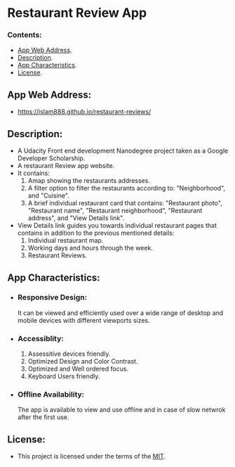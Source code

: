 # Restaurant Review App


### Contents:

- [App Web Address](#app-web-address).
- [Description](#description).
- [App Characteristics](#app-characteristics).
- [License](#license).



## App Web Address:

- https://islam888.github.io/restaurant-reviews/



## Description:

- A Udacity Front end development Nanodegree project taken as a Google Developer Scholarship.
- A restaurant Review app website.
- It contains: 
  1. Amap showing the restaurants addresses.
  2. A filter option to filter the restaurants according to: "Neighborhood", and "Cuisine".
  3. A brief individual restaurant card that contains: "Restaurant photo", "Restaurant name", "Restaurant neighborhood", "Restaurant address", and "View Details link".
- View Details link guides you towards individual restaurant pages that contains in addition to the previous mentioned details:
  1. Individual restaurant map.
  2. Working days and hours through the week.
  3. Restaurant Reviews.
  
  
  
##  App Characteristics:

- ### Responsive Design: 
  It can be viewed and efficiently used over a wide range of desktop and mobile devices with different viewports sizes.
  
- ### Accessiblity:
  1. Assessitive devices friendly.
  2. Optimized Design and Color Contrast.
  3. Optimized and Well ordered focus.
  4. Keyboard Users friendly.
  
- ### Offline Availability:
  The app is available to view and use offline and in case of slow netwrok after the first use.



## License:

- This project is licensed under the terms of the [MIT](https://github.com/Islam888/restaurant-reviews/blob/master/LICENSE).
